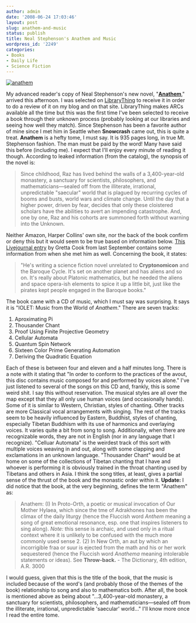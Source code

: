```yaml
---
author: admin
date: '2008-06-24 17:03:46'
layout: post
slug: anathem-and-music
status: publish
title: Neal Stephenson's Anathem and Music
wordpress_id: '2249'
categories:
- Books
- Daily Life
- Science Fiction
---
```


[![anathem](http://farm4.static.flickr.com/3003/2608432235_42dd22a006_o.jpg)](http://www.flickr.com/photos/albill/2608432235/ "anathem")

My advanced reader's copy of Neal Stephenson's new novel,
"**[Anathem](http://www.amazon.com/Anathem-Neal-Stephenson/dp/0061474096/)**,"
arrived this afternoon. I was selected on
[LibraryThing](http://www.librarything.com) to receive it in order to do
a review of it on my blog and on that site. LibraryThing makes ARCs
available all the time but this was the first time I've been selected to
receive a book through their unknown process (probably looking at our
libraries and seeing how well they match). Since Stephenson has been a
favorite author of mine since I met him in Seattle when **Snowcrash**
came out, this is quite a treat. **Anathem** is a hefty tome, I must
say. It is 935 pages long, in true Mt. Stephenson fashion. The man must
be paid by the word! Many have said this before (including me). I expect
that I'll enjoy every minute of reading it though. According to leaked
information (from the catalog), the synopsis of the novel is:

> Since childhood, Raz has lived behind the walls of a 3,400-year-old
> monastery, a sanctuary for scientists, philosophers, and
> mathematicians—sealed off from the illiterate, irrational,
> unpredictable "saecular" world that is plagued by recurring cycles of
> booms and busts, world wars and climate change. Until the day that a
> higher power, driven by fear, decides that only these cloistered
> scholars have the abilities to avert an impending catastrophe. And,
> one by one, Raz and his cohorts are summoned forth without warning
> into the Unknown.

Neither Amazon, Harper Collins' own site, nor the back of the book
confirm or deny this but it would seem to be true based on information
below. [This Livejournal
entry](http://grettacook.livejournal.com/46696.html) by Gretta Cook from
last September contains some information from when she met him as well.
Concerning the book, it states:

> "He's writing a science fiction novel unrelated to **Cryptonomicon**
> and the Baroque Cycle. It's set on another planet and has aliens and
> so on. It's really about Platonic mathematics, but he needed the
> aliens and space opera-ish elements to spice it up a little bit, just
> like the pirates kept people engaged in the Baroque books."

The book came with a CD of music, which I must say was surprising. It
says it is "IOLET: Music from the World of *Anathem*." There are seven
tracks:

1.  Aproximating Pi
2.  Thousander Chant
3.  Proof Using Finite Projective Geometry
4.  Cellular Automata
5.  Quantum Spin Network
6.  Sixteen Color Prime Generating Automation
7.  Deriving the Quadratic Equation

Each of these is between four and eleven and a half minutes long. There
is a note with it stating that "In order to conform to the practices of
the avout, this disc contains music composed for and performed by voices
alone." I've just listened to several of the songs on this CD and,
frankly, this is some weird shit. I say this without reservation. The
musical styles are all over the map except that they all only use human
voices (and occasionally hands). Some of it is similar to Western,
Christian, styles of chanting. Other tracks are more Classical vocal
arrangements with singing. The rest of the tracks seem to be heavily
influenced by Eastern, Buddhist, styles of chanting, especially Tibetan
Buddhism with its use of harmonics and overlaying voices. It varies
quite a bit from song to song. Additionally, when there are recognizable
words, they are not in English (nor in any language that I recognize).
"Celluar Automata" is the weirdest track of this sort with multiple
voices weaving in and out, along with some clapping and exclamations in
an unknown language. "Thousander Chant" would be at home on some of the
collections of Tibetan chanting that I have and whoever is performing it
is obviously trained in the throat chanting used by Tibetans and others
in Asia. I think the song titles, at least, gives a partial sense of the
thrust of the book and the monastic order within it. **Update:** I did
notice that the book, at the very beginning, defines the term "Anathem"
as:

> Anathem: (I) In Proto-Orth, a poetic or musical invocation of Our
> Mother Hylaea, which since the tme of Adrakhones has been the climax
> of the daily liturgy (hence the Fluccish word *Anthem* meaning a song
> of great emotional resonance, esp. one that inspires listeners to sing
> along). *Note:* this sense is archaic, and used only in a ritual
> context where it is unlikely to be confused with the much more
> commonly used sense 2. (2) In New Orth, an aut by which an
> incorrigible fraa or suur is ejected from the math and his or her work
> sequestered (hence the Fluccish word *Anathema* meaning intolerable
> statements or ideas). See **Throw-back.** - The Dictionary, 4th
> edition, A.R. 3000

I would guess, given that this is the title of the book, that the music
is included because of the word's (and probably those of the themes of
the book) relationship to song and also to mathematics both. After all,
the book is mentioned above as being about "...3,400-year-old monastery,
a sanctuary for scientists, philosophers, and mathematicians—sealed off
from the illiterate, irrational, unpredictable 'saecular' world..." I'll
know more once I read the entire tome.
